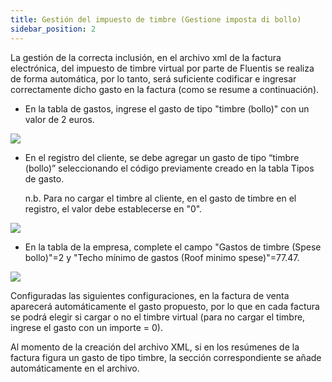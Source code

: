 ```yaml
---
title: Gestión del impuesto de timbre (Gestione imposta di bollo)
sidebar_position: 2
---
```


La gestión de la correcta inclusión, en el archivo xml de la factura electrónica, del impuesto de timbre virtual por parte de Fluentis se realiza de forma automática, por lo tanto, será suficiente codificar e ingresar correctamente dicho gasto en la factura (como se resume a continuación).

- En la tabla de gastos, ingrese el gasto de tipo "timbre (bollo)" con un valor de 2 euros.

![](/img/it-it/finance-area/e-invoice/stamp-tax-management/image01.png)

- En el registro del cliente, se debe agregar un gasto de tipo “timbre (bollo)” seleccionando el código previamente creado en la tabla Tipos de gasto.

   n.b. Para no cargar el timbre al cliente, en el gasto de timbre en el registro, el valor debe establecerse en "0".

![](/img/it-it/finance-area/e-invoice/stamp-tax-management/image02.png)

- En la tabla de la empresa, complete el campo "Gastos de timbre (Spese bollo)"=2 y "Techo mínimo de gastos (Roof minimo spese)"=77.47.

![](/img/it-it/finance-area/e-invoice/stamp-tax-management/image03.png)

Configuradas las siguientes configuraciones, en la factura de venta aparecerá automáticamente el gasto propuesto, por lo que en cada factura se podrá elegir si cargar o no el timbre virtual (para no cargar el timbre, ingrese el gasto con un importe = 0).

Al momento de la creación del archivo XML, si en los resúmenes de la factura figura un gasto de tipo timbre, la sección correspondiente se añade automáticamente en el archivo.
